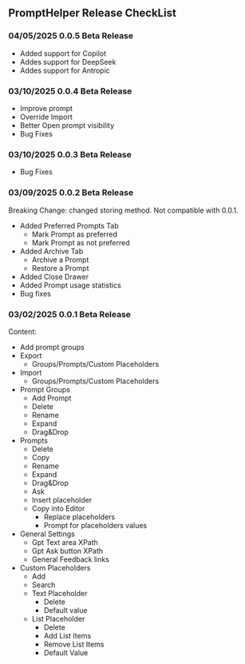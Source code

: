 ## PromptHelper Release CheckList

### 04/05/2025 0.0.5 Beta Release
- Added support for Copilot
- Addes support for DeepSeek
- Addes support for Antropic

### 03/10/2025 0.0.4 Beta Release
- Improve prompt
- Override Import
- Better Open prompt visibility
- Bug Fixes

### 03/10/2025 0.0.3 Beta Release
- Bug Fixes

### 03/09/2025 0.0.2 Beta Release
Breaking Change: changed storing method. Not compatible with 0.0.1. 
- Added Preferred Prompts Tab
  - Mark Prompt as preferred
  - Mark Prompt as not preferred
- Added Archive Tab
  - Archive a Prompt
  - Restore a Prompt
- Added Close Drawer
- Added Prompt usage statistics
- Bug fixes

### 03/02/2025 0.0.1 Beta Release

Content:
- Add prompt groups
- Export
  - Groups/Prompts/Custom Placeholders
- Import
  - Groups/Prompts/Custom Placeholders
- Prompt Groups
  - Add Prompt
  - Delete
  - Rename
  - Expand
  - Drag&Drop
- Prompts
  - Delete
  - Copy
  - Rename
  - Expand
  - Drag&Drop
  - Ask
  - Insert placeholder
  - Copy into Editor
    - Replace placeholders
    - Prompt for placeholders values
- General Settings
  - Gpt Text area XPath
  - Gpt Ask button XPath
  - General Feedback links
- Custom Placeholders
  - Add 
  - Search
  - Text Placeholder
    - Delete
    - Default value
  - List Placeholder
    - Delete
    - Add List Items
    - Remove List Items
    - Default Value
   
